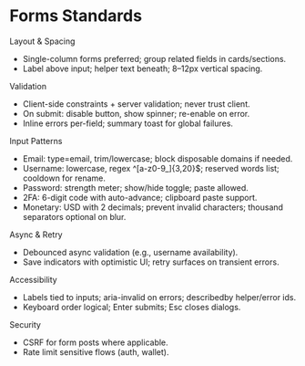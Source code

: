 # Forms Standards

Layout & Spacing
- Single-column forms preferred; group related fields in cards/sections.
- Label above input; helper text beneath; 8–12px vertical spacing.

Validation
- Client-side constraints + server validation; never trust client.
- On submit: disable button, show spinner; re-enable on error.
- Inline errors per-field; summary toast for global failures.

Input Patterns
- Email: type=email, trim/lowercase; block disposable domains if needed.
- Username: lowercase, regex ^[a-z0-9_]{3,20}$; reserved words list; cooldown for rename.
- Password: strength meter; show/hide toggle; paste allowed.
- 2FA: 6-digit code with auto-advance; clipboard paste support.
- Monetary: USD with 2 decimals; prevent invalid characters; thousand separators optional on blur.

Async & Retry
- Debounced async validation (e.g., username availability).
- Save indicators with optimistic UI; retry surfaces on transient errors.

Accessibility
- Labels tied to inputs; aria-invalid on errors; describedby helper/error ids.
- Keyboard order logical; Enter submits; Esc closes dialogs.

Security
- CSRF for form posts where applicable.
- Rate limit sensitive flows (auth, wallet).
